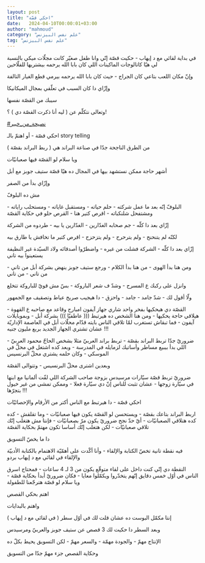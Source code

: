 ```yaml
---
layout: post
title: "احكي قصّة"
date:   2024-04-10T00:00:01+03:00
author: "mahmoud"
category: "علم نفس البيزنس"
tag: "علم نفس البيزنس"
---
```



في بداية لقائي مع د إيهاب - حكيت قصّة إنّي وانا طفل صغيّر
كانت مجلّات ميكي بالنسبة لي هيّا كاتالوجات الماكينات اللي كان بابا الله
يرحمه بيشتريها للفلّاحين

وإنّ مكان اللعب بتاعي كان الجراج - حيث كان بابا الله
يرحمه بيرمي قطع الغيار التالفة

وإزّاي دا كان السبب في تعلّقي بمجال الميكانيكا




سيبك من القصّة نفسها

وتعالى نتكلّم عن ( ليه أنا ذكرت القصّة دي ) ؟!




[<u>\#نصيحة\_من\_خبير</u>](https://www.facebook.com/hashtag/%D9%86%D8%B5%D9%8A%D8%AD%D8%A9_%D9%85%D9%86_%D8%AE%D8%A8%D9%8A%D8%B1?__eep__=6&__cft__%5b0%5d=AZUQ685U5ZN-EfMO8ISZ6_q0Om9fxu_AxhqASgu4WP0qDa-Is6AtO3yCNTHRxEcOrat5Y6RusNmi93O03K_6O1yOEhsERU7_VHoM4s-WjMNy91akTj-xEbOzoYjsZn--is8Gc3FLP0jJ1ftaEo9GuQibg4VwhX7-9-UW0LOklF6NZ_anxD6oqBNpxgvu9r2FL4w&__tn__=*NK-R)

احكي قصّة - أو اهتمّ بالـ story telling




من الطرق الناجحة جدّا في صناعة البراند هي ( ربط البراند
بقصّة )

ويا سلام لو القصّة فيها صعبانيّات




أشهر حاجة ممكن نستشهد بيها في المجال ده هيّا قصّة ستيف
جوبز مع أبل

وإزّاي بدأ من الصفر




مش ده البلوفّ

البلوفّ إنّه بعد ما عمل شركته - حلم حياته - ومستقبل
غاياته - ومستحلب راياته - ومشتفحل شلنكباته - اقرص كتير هنا - القرص حلو
في حكاية القصّة

إزّاي بعد دا كلّه - جم صحابه الغدّارين - الغدّارين يا بيه -
طردوه من الشركة




لكنّه لم يتنحنح - ولم يترحرح - ولم يتزحزح - اقرص كتير ما
تخافش يا طارق بيه

إزّاي بعد دا كلّه - الشركة فشلت من غيره - واضطرّوا أصدقائه
ولاد السيّدة غير النظيفة يستعينوا بيه تاني

ومن هنا بدأ الهوى - من هنا بدأ الكلام - ورجع ستيف جوبز
ينهض بشركة أبل من تاني - من تاني - من تاني

وانزل على ركبك ع المسرح - وشدّ ف شعر الباروكة - بسّ مش قويّ
للباروكة تتخلع

ولّا أقول لك - شدّ جامد - جامد - واحزق - دا هيجيب صريخ
عياط وتصقيف مع الجمهور




القصّة دي هيحكيها بفخر واحد شاري جهاز آيفون امبارح وقاعد
مع صاحبه ع القهوة - هيلاقي حاجة يحكيها - ومن هنا الشخص ده هيرتبط (((
عاطفيّا ))) بشركة أبل - وبموبايلات آيفون - فما تبقاش تستغرب لمّا تلاقي
الناس بايته قدّام محلّات أبل في العاصمة الإداريّة عشان تشتري الجهاز الجديد
بربع مليون جنيه !!!




ضروريّ جدّا تربط البراند بقصّة - تربط براند العربيّ مثلا
بشخص الحاجّ محمود العربيّ - اللي بدأ بيبيع مساطر وأساتيك لزمايله في
المدرسة - وبعد كده اشتغل في محلّ في الموسكي - وكان حلمه يشتري محلّ
البرنسيس

وبعدين اشترى محلّ البرنسيس - وتتوالى القصّة




ضروريّ تربط قصّة سيّارات مرسيدس بزوجة صاحب الشركة اللي لفّت
ألمانيا مع ابنها في سيّارة زوجها - عشان تثبت للناس إنّ دي سيّارة فعلا -
وممكن تمشي من غير خيول بتجرّها !!!




احكي قصّة - دا هيرتبط مع الناس أكتر من الأرقام
والإحصائيّات

اربط البراند بتاعك بقصّة - ويستحسن لو القصّة يكون فيها
صعبانيّات - وما تقلقش - كده كده هتلاقي الصعبانيّات - أيّ حدّ نجح ضروريّ يكون
مرّ بصعبانيّات - فإنتا مش هتغلب إنّك تلاقي صعبانيّات - لكن هتغلب إنّك أساسا
تكون مهتمّ بحكاية القصّة




دا ما يخصّ التسويق

فيه نقطة تانية تخصّ الكتابة والإلقاء - وأنا أكّدت على
أهمّيّة الاهتمام بالكتابة الأدبيّة والإلقاء في لقائي مع د إيهاب بردو

النقطة دي إنّي كنت داخل على لقاء متوقّع يكون من 3 لـ 4
ساعات - فمحتاج اسرق الناس في أوّل خمس دقايق إنّهم يتخدّروا ويكمّلوا معايا -
فكان ضروريّ أبدأ بحكاية قصّة - ويا سلام لو قصّة هترجّعنا للطفولة




اهتم بحكي القصص

واهتم بالبدايات

إنتا مكمّل البوست ده عشان قلت لك في أوّل سطر ( في لقائي مع
د إيهاب )

وبعد السطر دا حكيت لك 3 قصص عن ستيف جوبز والعربيّ
ومرسيدس




الإنتاج مهمّ - والجودة مهمّة - والسعر مهمّ - لكن التسويق
يحيط بكلّ ده

وحكاية القصص جزء مهمّ جدّا من التسويق
